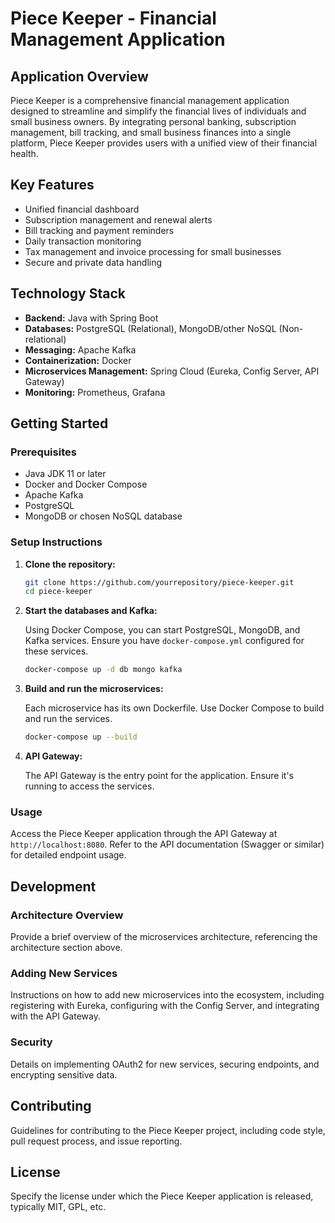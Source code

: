 # Piece Keeper - Financial Management Application

## Application Overview

Piece Keeper is a comprehensive financial management application designed to streamline and simplify the financial lives of individuals and small business owners. By integrating personal banking, subscription management, bill tracking, and small business finances into a single platform, Piece Keeper provides users with a unified view of their financial health.

## Key Features

- Unified financial dashboard
- Subscription management and renewal alerts
- Bill tracking and payment reminders
- Daily transaction monitoring
- Tax management and invoice processing for small businesses
- Secure and private data handling

## Technology Stack

- **Backend:** Java with Spring Boot
- **Databases:** PostgreSQL (Relational), MongoDB/other NoSQL (Non-relational)
- **Messaging:** Apache Kafka
- **Containerization:** Docker
- **Microservices Management:** Spring Cloud (Eureka, Config Server, API Gateway)
- **Monitoring:** Prometheus, Grafana

## Getting Started

### Prerequisites

- Java JDK 11 or later
- Docker and Docker Compose
- Apache Kafka
- PostgreSQL
- MongoDB or chosen NoSQL database

### Setup Instructions

1. **Clone the repository:**

   ```sh
   git clone https://github.com/yourrepository/piece-keeper.git
   cd piece-keeper
   ```

2. **Start the databases and Kafka:**

   Using Docker Compose, you can start PostgreSQL, MongoDB, and Kafka services. Ensure you have `docker-compose.yml` configured for these services.

   ```sh
   docker-compose up -d db mongo kafka
   ```

3. **Build and run the microservices:**

   Each microservice has its own Dockerfile. Use Docker Compose to build and run the services.

   ```sh
   docker-compose up --build
   ```

4. **API Gateway:**

   The API Gateway is the entry point for the application. Ensure it's running to access the services.

### Usage

Access the Piece Keeper application through the API Gateway at `http://localhost:8080`. Refer to the API documentation (Swagger or similar) for detailed endpoint usage.

## Development

### Architecture Overview

Provide a brief overview of the microservices architecture, referencing the architecture section above.

### Adding New Services

Instructions on how to add new microservices into the ecosystem, including registering with Eureka, configuring with the Config Server, and integrating with the API Gateway.

### Security

Details on implementing OAuth2 for new services, securing endpoints, and encrypting sensitive data.

## Contributing

Guidelines for contributing to the Piece Keeper project, including code style, pull request process, and issue reporting.

## License

Specify the license under which the Piece Keeper application is released, typically MIT, GPL, etc.
